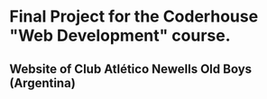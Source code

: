 # Final Project for the Coderhouse "Web Development" course.
## Website of Club Atlético Newells Old Boys (Argentina)
